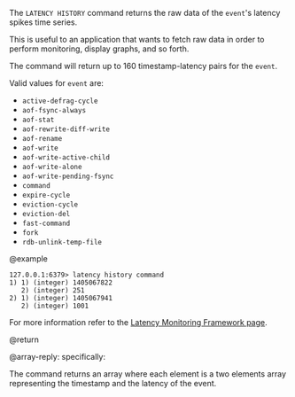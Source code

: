 The `LATENCY HISTORY` command returns the raw data of the `event`'s latency
spikes time series.

This is useful to an application that wants to fetch raw data in order to
perform monitoring, display graphs, and so forth.

The command will return up to 160 timestamp-latency pairs for the `event`.

Valid values for `event` are:

- `active-defrag-cycle`
- `aof-fsync-always`
- `aof-stat`
- `aof-rewrite-diff-write`
- `aof-rename`
- `aof-write`
- `aof-write-active-child`
- `aof-write-alone`
- `aof-write-pending-fsync`
- `command`
- `expire-cycle`
- `eviction-cycle`
- `eviction-del`
- `fast-command`
- `fork`
- `rdb-unlink-temp-file`

@example

```
127.0.0.1:6379> latency history command
1) 1) (integer) 1405067822
   2) (integer) 251
2) 1) (integer) 1405067941
   2) (integer) 1001
```

For more information refer to the [Latency Monitoring Framework page][lm].

[lm]: /topics/latency-monitor

@return

@array-reply: specifically:

The command returns an array where each element is a two elements array
representing the timestamp and the latency of the event.
